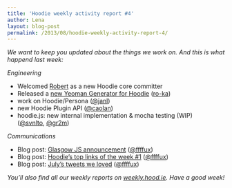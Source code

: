 ```yaml
---
title: 'Hoodie weekly activity report #4'
author: Lena
layout: blog-post
permalink: /2013/08/hoodie-weekly-activity-report-4/
---
```

*We want to keep you updated about the things we work on. And this is what happend last week:*

*Engineering*

*   Welcomed [Robert][1] as a new Hoodie core committer
*   Released a [new Yeoman Generator for Hoodie][2] ([ro-ka][1])
*   work on Hoodie/Persona ([@janl][3])
*   new Hoodie Plugin API ([@caolan][4])
*   hoodie.js: new internal implementation & mocha testing (WIP) ([@svnlto][5], [@gr2m][6])

*Communications*

*   Blog post: [Glasgow JS announcement][7] ([@ffffux][8])
*   Blog post: [Hoodie’s top links of the week #1][9] ([@ffffux][8])
*   Blog post: [July’s tweets we loved][10] ([@ffffux][8])

*You&#8217;ll also find all our weekly reports on [weekly.hood.ie][11]. Have a good week!*

 [1]: https://github.com/ro-ka
 [2]: https://npmjs.org/package/generator-hoodie
 [3]: https://github.com/janl
 [4]: https://github.com/caolan
 [5]: https://github.com/svnlto
 [6]: https://github.com/gr2m
 [7]: http://blog.hood.ie/2013/08/glasgow-js-on-august-6th-2013/
 [8]: https://github.com/ffffux
 [9]: http://blog.hood.ie/2013/08/tgif-hoodies-top-links-of-the-week-1/
 [10]: http://blog.hood.ie/2013/08/talking-about-hoodie-tweets-we-loved-in-july-2013/
 [11]: http://weekly.hood.ie/